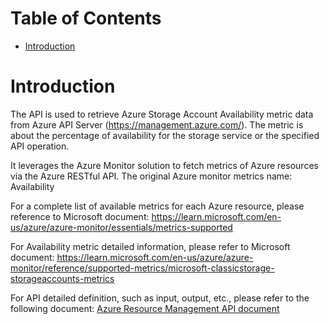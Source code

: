 # Table of Contents
- [Introduction](#introduction)


# Introduction <a name="introduction"></a>
The API is used to retrieve Azure Storage Account Availability metric data from Azure API Server (https://management.azure.com/). The metric is about the percentage of availability for the storage service or the specified API operation.



It leverages the Azure Monitor solution to fetch metrics of Azure resources via the Azure RESTful API. The original Azure monitor metrics name: Availability



For a complete list of available metrics for each Azure resource, please reference to Microsoft document: https://learn.microsoft.com/en-us/azure/azure-monitor/essentials/metrics-supported

For Availability metric detailed information, please refer to Microsoft document: https://learn.microsoft.com/en-us/azure/azure-monitor/reference/supported-metrics/microsoft-classicstorage-storageaccounts-metrics

For API detailed definition, such as input, output, etc., please refer to the following document:
[Azure Resource Management API document](https://learn.microsoft.com/en-us/rest/api/monitor/metrics/list?view=rest-monitor-2023-10-01&tabs=HTTP)